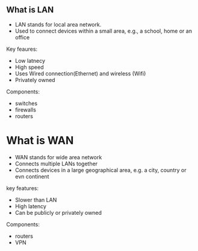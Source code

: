 ## What is LAN

- LAN stands for local area network. 
- Used to connect devices within a small area, e.g., a school, home or an office

 Key feaures:
- Low latnecy
- High speed
- Uses Wired connection(Ethernet) and wireless (Wifi)
- Privately owned

Components:
- switches
- firewalls
- routers


# What is WAN

- WAN stands for wide area network
- Connects multiple LANs together
- Connects devices in a large geographical area, e.g. a city, country or evn continent
 
 key features:
- Slower than LAN
- High latency
- Can be publicly or privately owned

 Components:
- routers
- VPN 
